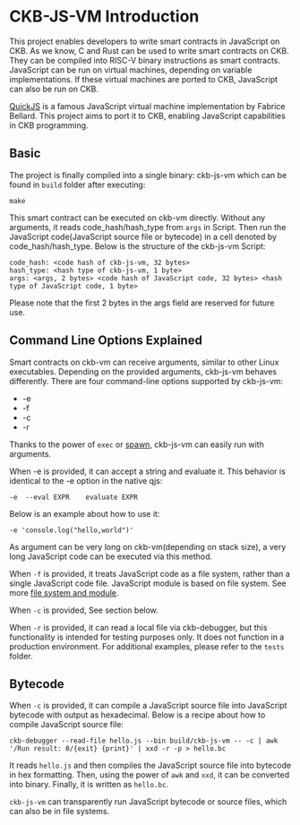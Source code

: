 # CKB-JS-VM Introduction
This project enables developers to write smart contracts in JavaScript on CKB.
As we know, C and Rust can be used to write smart contracts on CKB. They can be
compiled into RISC-V binary instructions as smart contracts. JavaScript can be
run on virtual machines, depending on variable implementations. If these virtual
machines are ported to CKB, JavaScript can also be run on CKB.

[QuickJS](https://bellard.org/quickjs/) is a famous JavaScript virtual machine
implementation by Fabrice Bellard. This project aims to port it to CKB, enabling
JavaScript capabilities in CKB programming.

## Basic 
The project is finally compiled into a single binary: ckb-js-vm which can be
found in `build` folder after executing:
```
make
```

This smart contract can be executed on ckb-vm directly. Without any arguments,
it reads code_hash/hash_type from `args` in Script. Then run the JavaScript code(JavaScript
source file or bytecode) in a cell denoted by code_hash/hash_type. Below is
the structure of the ckb-js-vm Script:

```
code_hash: <code hash of ckb-js-vm, 32 bytes>
hash_type: <hash type of ckb-js-vm, 1 byte>
args: <args, 2 bytes> <code hash of JavaScript code, 32 bytes> <hash type of JavaScript code, 1 byte>
```
Please note that the first 2 bytes in the args field are reserved for future use.

## Command Line Options Explained
Smart contracts on ckb-vm can receive arguments, similar to other Linux
executables. Depending on the provided arguments, ckb-js-vm behaves differently.
There are four command-line options supported by ckb-js-vm:
* -e
* -f
* -c
* -r

Thanks to the power of
`exec` or [spawn](https://github.com/nervosnetwork/rfcs/blob/master/rfcs/0046-syscalls-summary/0046-syscalls-summary.md),
ckb-js-vm can easily run with arguments.

When -e is provided, it can accept a string and evaluate it. This behavior is
identical to the -e option in the native qjs:
```
-e  --eval EXPR    evaluate EXPR
```
Below is an example about how to use it:
```
-e 'console.log("hello,world")'
```

As argument can be very long on ckb-vm(depending on stack size), a very long JavaScript
code can be executed via this method.

When `-f` is provided, it treats JavaScript code as a file system, rather than a single
JavaScript code file. JavaScript module is based on file system. See more [file system and
module](./fs.md).

When `-c` is provided, See section below.

When `-r` is provided, it can read a local file via ckb-debugger, but this
functionality is intended for testing purposes only. It does not function in a
production environment. For additional examples, please refer to the `tests`
folder.

## Bytecode
When `-c` is provided, it can compile a JavaScript source file into JavaScript bytecode with
output as hexadecimal. Below is a recipe about how to compile JavaScript source file:
```shell
ckb-debugger --read-file hello.js --bin build/ckb-js-vm -- -c | awk '/Run result: 0/{exit} {print}' | xxd -r -p > hello.bc
```
It reads `hello.js` and then compiles the JavaScript source file into bytecode in hex
formatting. Then, using the power of `awk` and `xxd`, it can be converted into
binary. Finally, it is written as `hello.bc`.

`ckb-js-vm` can transparently run JavaScript bytecode or source files, which can also
be in file systems.
